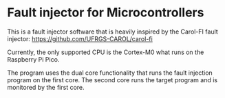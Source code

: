 # Fault injector for Microcontrollers
This is a fault injector software that is heavily inspired by the Carol-FI fault injector:
https://github.com/UFRGS-CAROL/carol-fi

Currently, the only supported CPU is the Cortex-M0 what runs on the Raspberry Pi Pico. 

The program uses the dual core functionality that runs the fault injection program on the first core. The second core runs the target program and is monitored by the first core. 
